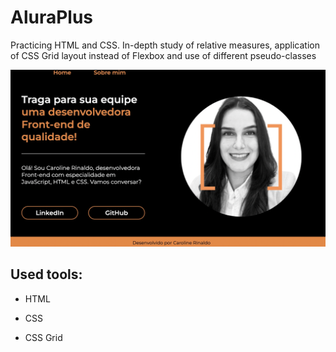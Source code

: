 # AluraPlus
Practicing HTML and CSS.
In-depth study of relative measures, application of CSS Grid layout instead of Flexbox and use of different pseudo-classes

![](https://github.com/carolinerinaldo/Portfolio/blob/main/portfolio.png)

## Used tools:

* HTML

* CSS

* CSS Grid


```
